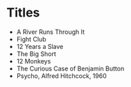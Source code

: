 # Titles

* A River Runs Through It
* Fight Club
* 12 Years a Slave
* The Big Short
* 12 Monkeys
* The Curious Case of Benjamin Button
* Psycho, Alfred Hitchcock, 1960